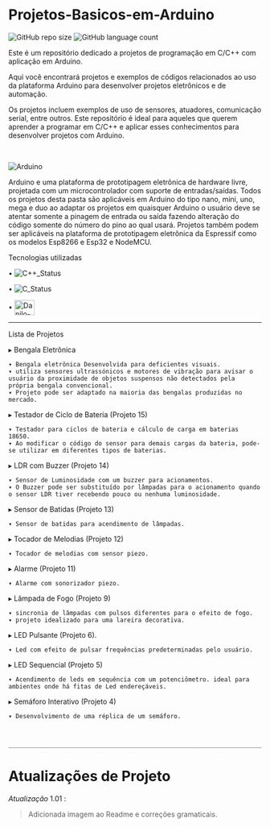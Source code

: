 # Projetos-Basicos-em-Arduino

![GitHub repo size](https://img.shields.io/github/repo-size/DaniloADamasceno/Projetos-Basicos-em-Arduino?style=for-the-badge)
![GitHub language count](https://img.shields.io/github/languages/count/DaniloADamasceno/Projetos-Basicos-em-Arduino?style=for-the-badge)

<p>Este é um repositório dedicado a projetos de programação em C/C++ com aplicação em Arduino.</p>
<p>Aqui você encontrará projetos e exemplos de códigos relacionados ao uso da plataforma Arduino para desenvolver projetos eletrônicos e de automação.</p>
<p>Os projetos incluem exemplos de uso de sensores, atuadores, comunicação serial, entre outros. Este repositório é ideal para aqueles que querem aprender a programar em C/C++ e aplicar esses conhecimentos para desenvolver projetos com Arduino.</p>
<br>

![Arduino](https://user-images.githubusercontent.com/71226047/179369647-f207b81a-3c7f-4231-b391-b57d5d192722.png)


Arduino e uma plataforma de prototipagem eletrônica de hardware livre, projetada com um microcontrolador com suporte de entradas/saídas.
Todos os projetos desta pasta são aplicáveis em Arduino do tipo nano, mini, uno, mega e duo ao adaptar os projetos em quaisquer Arduino o usuário deve se atentar somente a pinagem de entrada ou saída fazendo alteração do código somente do número do pino ao qual usará.
Projetos também podem ser aplicáveis na plataforma de prototipagem eletrônica da Espressif como os modelos Esp8266 e Esp32 e NodeMCU.


Tecnologias utilizadas 

• 	   ![C++_Status](https://img.shields.io/badge/C%2B%2B-00599C?style=for-the-badge&logo=c%2B%2B&logoColor=white)

• 	   ![C_Status](https://img.shields.io/badge/C-00599C?style=for-the-badge&logo=c&logoColor=white)

•      <img align="center" alt="Danilo-Arduino" height="30" width="40" src="https://cdn.jsdelivr.net/gh/devicons/devicon/icons/arduino/arduino-original-wordmark.svg" />


________________________________________________________________________________________________________________________________________________________

Lista de Projetos 


▸ Bengala Eletrônica 

    ▾ Bengala eletrônica Desenvolvida para deficientes visuais.
    ▾ utiliza sensores ultrassónicos e motores de vibração para avisar o usuário da proximidade de objetos suspensos não detectados pela própria bengala convencional.   
    ▾ Projeto pode ser adaptado na maioria das bengalas produzidas no mercado. 
    
▸ Testador de Ciclo de Bateria (Projeto 15)

    ▾ Testador para ciclos de bateria e cálculo de carga em baterias 18650.
    ▾ Ao modificar o código do sensor para demais cargas da bateria, pode-se utilizar em diferentes tipos de baterias.
    
▸ LDR com Buzzer (Projeto 14)

    ▾ Sensor de Luminosidade com um buzzer para acionamentos.
    ▾ O Buzzer pode ser substituído por lâmpadas para o acionamento quando o sensor LDR tiver recebendo pouco ou nenhuma luminosidade. 
    
▸ Sensor de Batidas (Projeto 13)

    ▾ Sensor de batidas para acendimento de lâmpadas. 
    
▸ Tocador de Melodias (Projeto 12)

    ▾ Tocador de melodias com sensor piezo. 
    
▸ Alarme (Projeto 11)

    ▾ Alarme com sonorizador piezo. 
    
▸ Lâmpada de Fogo (Projeto 9)

    ▾ sincronia de lâmpadas com pulsos diferentes para o efeito de fogo.
    ▾ projeto idealizado para uma lareira decorativa. 
    
▸ LED Pulsante (Projeto 6).

    ▾ Led com efeito de pulsar frequências predeterminadas pelo usuário.
    
▸ LED Sequencial (Projeto 5)

    ▾ Acendimento de leds em sequência com um potenciômetro. ideal para ambientes onde há fitas de Led endereçáveis.
    
▸ Semáforo Interativo (Projeto 4)

    ▾ Desenvolvimento de uma réplica de um semáforo.
    
    
    
    ______________________________________________________________________________________________________________________________________________________________
# Atualizações de Projeto

*Atualização* 1.01 :
> Adicionada imagem ao Readme e correções gramaticais.


